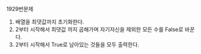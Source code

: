 1929번문제
1. 배열을 최댓값까지 초기화한다.
2. 2부터 시작해서 최댓값 까지 곱해가며 자기자신을 제외한 모든 수를 False로 바꾼다.
3. 2부터 시작해서 True로 남아있는 것들을 모두 출력한다.